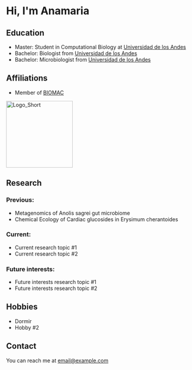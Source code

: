 # Hi, I'm Anamaria

<!-- A short sentence that can  describe who you are -->

<!-- All of your education background -->
## Education

- Master: Student in Computational Biology at [Universidad de los Andes](https://uniandes.edu.co/)
- Bachelor: Biologist from [Universidad de los Andes](https://uniandes.edu.co/)
- Bachelor: Microbiologist from [Universidad de los Andes](https://uniandes.edu.co/)

<!-- While BIOMAC is our common group, the collaboration between groups and affiliations are encourage -->
## Affiliations

- Member of [BIOMAC](https://github.com/biomac-lab)


<img width="180" alt="Logo_Short" src="https://user-images.githubusercontent.com/73041689/218108873-dd5daaaa-2874-43d3-a089-8403dda3e18f.png">

<!-- Member of [RESEARCH GROUP] (LINK OF RESEARCH GROUP) -->


<!-- Showing what you work on, lets other collaborate with you -->
## Research

### Previous:

- Metagenomics of Anolis sagrei gut microbiome
- Chemical Ecology of Cardiac glucosides in Erysimum cherantoides

### Current:

- Current research topic #1
- Current research topic #2

<!-- Topics that you haven't research yet but are intriguing to you -->
### Future interests:

- Future interests research topic #1
- Future interests research topic #2


<!-- Because we are humans before researchers -->
## Hobbies

- Dormir
- Hobby #2


## Contact

You can reach me at <email@example.com>









